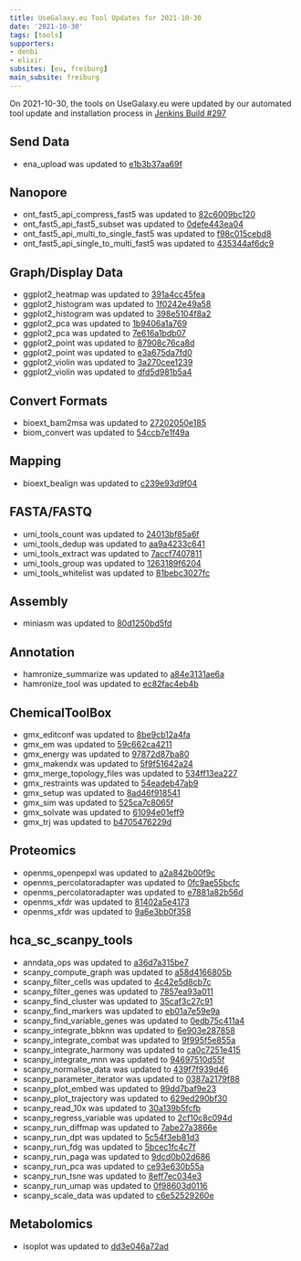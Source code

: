 ```yaml
---
title: UseGalaxy.eu Tool Updates for 2021-10-30
date: '2021-10-30'
tags: [tools]
supporters:
- denbi
- elixir
subsites: [eu, freiburg]
main_subsite: freiburg
---
```


On 2021-10-30, the tools on UseGalaxy.eu were updated by our automated tool update and installation process in [Jenkins Build #297](https://build.galaxyproject.eu/job/usegalaxy-eu/job/install-tools/#297/)


## Send Data

- ena_upload was updated to [e1b3b37aa69f](https://toolshed.g2.bx.psu.edu/view/iuc/ena_upload/e1b3b37aa69f)

## Nanopore

- ont_fast5_api_compress_fast5 was updated to [82c6009bc120](https://toolshed.g2.bx.psu.edu/view/iuc/ont_fast5_api_compress_fast5/82c6009bc120)
- ont_fast5_api_fast5_subset was updated to [0defe443ea04](https://toolshed.g2.bx.psu.edu/view/iuc/ont_fast5_api_fast5_subset/0defe443ea04)
- ont_fast5_api_multi_to_single_fast5 was updated to [f98c015cebd8](https://toolshed.g2.bx.psu.edu/view/iuc/ont_fast5_api_multi_to_single_fast5/f98c015cebd8)
- ont_fast5_api_single_to_multi_fast5 was updated to [435344af6dc9](https://toolshed.g2.bx.psu.edu/view/iuc/ont_fast5_api_single_to_multi_fast5/435344af6dc9)

## Graph/Display Data

- ggplot2_heatmap was updated to [391a4cc45fea](https://toolshed.g2.bx.psu.edu/view/iuc/ggplot2_heatmap/391a4cc45fea)
- ggplot2_histogram was updated to [1f0242e49a58](https://toolshed.g2.bx.psu.edu/view/iuc/ggplot2_histogram/1f0242e49a58)
- ggplot2_histogram was updated to [398e5104f8a2](https://toolshed.g2.bx.psu.edu/view/iuc/ggplot2_histogram/398e5104f8a2)
- ggplot2_pca was updated to [1b9406a1a769](https://toolshed.g2.bx.psu.edu/view/iuc/ggplot2_pca/1b9406a1a769)
- ggplot2_pca was updated to [7e616a1bdb07](https://toolshed.g2.bx.psu.edu/view/iuc/ggplot2_pca/7e616a1bdb07)
- ggplot2_point was updated to [87908c76ca8d](https://toolshed.g2.bx.psu.edu/view/iuc/ggplot2_point/87908c76ca8d)
- ggplot2_point was updated to [e3a675da7fd0](https://toolshed.g2.bx.psu.edu/view/iuc/ggplot2_point/e3a675da7fd0)
- ggplot2_violin was updated to [3a270cee1239](https://toolshed.g2.bx.psu.edu/view/iuc/ggplot2_violin/3a270cee1239)
- ggplot2_violin was updated to [dfd5d981b5a4](https://toolshed.g2.bx.psu.edu/view/iuc/ggplot2_violin/dfd5d981b5a4)

## Convert Formats

- bioext_bam2msa was updated to [27202050e185](https://toolshed.g2.bx.psu.edu/view/iuc/bioext_bam2msa/27202050e185)
- biom_convert was updated to [54ccb7e1f49a](https://toolshed.g2.bx.psu.edu/view/iuc/biom_convert/54ccb7e1f49a)

## Mapping

- bioext_bealign was updated to [c239e93d9f04](https://toolshed.g2.bx.psu.edu/view/iuc/bioext_bealign/c239e93d9f04)

## FASTA/FASTQ

- umi_tools_count was updated to [24013bf85a6f](https://toolshed.g2.bx.psu.edu/view/iuc/umi_tools_count/24013bf85a6f)
- umi_tools_dedup was updated to [aa9a4233c641](https://toolshed.g2.bx.psu.edu/view/iuc/umi_tools_dedup/aa9a4233c641)
- umi_tools_extract was updated to [7accf7407811](https://toolshed.g2.bx.psu.edu/view/iuc/umi_tools_extract/7accf7407811)
- umi_tools_group was updated to [1263189f6204](https://toolshed.g2.bx.psu.edu/view/iuc/umi_tools_group/1263189f6204)
- umi_tools_whitelist was updated to [81bebc3027fc](https://toolshed.g2.bx.psu.edu/view/iuc/umi_tools_whitelist/81bebc3027fc)

## Assembly

- miniasm was updated to [80d1250bd5fd](https://toolshed.g2.bx.psu.edu/view/iuc/miniasm/80d1250bd5fd)

## Annotation

- hamronize_summarize was updated to [a84e3131ae6a](https://toolshed.g2.bx.psu.edu/view/iuc/hamronize_summarize/a84e3131ae6a)
- hamronize_tool was updated to [ec82fac4eb4b](https://toolshed.g2.bx.psu.edu/view/iuc/hamronize_tool/ec82fac4eb4b)

## ChemicalToolBox

- gmx_editconf was updated to [8be9cb12a4fa](https://toolshed.g2.bx.psu.edu/view/chemteam/gmx_editconf/8be9cb12a4fa)
- gmx_em was updated to [59c662ca4211](https://toolshed.g2.bx.psu.edu/view/chemteam/gmx_em/59c662ca4211)
- gmx_energy was updated to [97872d87ba80](https://toolshed.g2.bx.psu.edu/view/chemteam/gmx_energy/97872d87ba80)
- gmx_makendx was updated to [5f9f51642a24](https://toolshed.g2.bx.psu.edu/view/chemteam/gmx_makendx/5f9f51642a24)
- gmx_merge_topology_files was updated to [534ff13ea227](https://toolshed.g2.bx.psu.edu/view/chemteam/gmx_merge_topology_files/534ff13ea227)
- gmx_restraints was updated to [54eadeb47ab9](https://toolshed.g2.bx.psu.edu/view/chemteam/gmx_restraints/54eadeb47ab9)
- gmx_setup was updated to [8ad46f918541](https://toolshed.g2.bx.psu.edu/view/chemteam/gmx_setup/8ad46f918541)
- gmx_sim was updated to [525ca7c8065f](https://toolshed.g2.bx.psu.edu/view/chemteam/gmx_sim/525ca7c8065f)
- gmx_solvate was updated to [61094e01eff9](https://toolshed.g2.bx.psu.edu/view/chemteam/gmx_solvate/61094e01eff9)
- gmx_trj was updated to [b4705476229d](https://toolshed.g2.bx.psu.edu/view/chemteam/gmx_trj/b4705476229d)

## Proteomics

- openms_openpepxl was updated to [a2a842b00f9c](https://toolshed.g2.bx.psu.edu/view/galaxyp/openms_openpepxl/a2a842b00f9c)
- openms_percolatoradapter was updated to [0fc9ae55bcfc](https://toolshed.g2.bx.psu.edu/view/galaxyp/openms_percolatoradapter/0fc9ae55bcfc)
- openms_percolatoradapter was updated to [e7881a82b56d](https://toolshed.g2.bx.psu.edu/view/galaxyp/openms_percolatoradapter/e7881a82b56d)
- openms_xfdr was updated to [81402a5e4173](https://toolshed.g2.bx.psu.edu/view/galaxyp/openms_xfdr/81402a5e4173)
- openms_xfdr was updated to [9a6e3bb0f358](https://toolshed.g2.bx.psu.edu/view/galaxyp/openms_xfdr/9a6e3bb0f358)

## hca_sc_scanpy_tools

- anndata_ops was updated to [a36d7a315be7](https://toolshed.g2.bx.psu.edu/view/ebi-gxa/anndata_ops/a36d7a315be7)
- scanpy_compute_graph was updated to [a58d4166805b](https://toolshed.g2.bx.psu.edu/view/ebi-gxa/scanpy_compute_graph/a58d4166805b)
- scanpy_filter_cells was updated to [4c42e5d8cb7c](https://toolshed.g2.bx.psu.edu/view/ebi-gxa/scanpy_filter_cells/4c42e5d8cb7c)
- scanpy_filter_genes was updated to [7857ea93a011](https://toolshed.g2.bx.psu.edu/view/ebi-gxa/scanpy_filter_genes/7857ea93a011)
- scanpy_find_cluster was updated to [35caf3c27c91](https://toolshed.g2.bx.psu.edu/view/ebi-gxa/scanpy_find_cluster/35caf3c27c91)
- scanpy_find_markers was updated to [eb01a7e59e9a](https://toolshed.g2.bx.psu.edu/view/ebi-gxa/scanpy_find_markers/eb01a7e59e9a)
- scanpy_find_variable_genes was updated to [0edb75c411a4](https://toolshed.g2.bx.psu.edu/view/ebi-gxa/scanpy_find_variable_genes/0edb75c411a4)
- scanpy_integrate_bbknn was updated to [6e903e287858](https://toolshed.g2.bx.psu.edu/view/ebi-gxa/scanpy_integrate_bbknn/6e903e287858)
- scanpy_integrate_combat was updated to [9f995f5e855a](https://toolshed.g2.bx.psu.edu/view/ebi-gxa/scanpy_integrate_combat/9f995f5e855a)
- scanpy_integrate_harmony was updated to [ca0c7251e415](https://toolshed.g2.bx.psu.edu/view/ebi-gxa/scanpy_integrate_harmony/ca0c7251e415)
- scanpy_integrate_mnn was updated to [94697510d55f](https://toolshed.g2.bx.psu.edu/view/ebi-gxa/scanpy_integrate_mnn/94697510d55f)
- scanpy_normalise_data was updated to [439f7f939d46](https://toolshed.g2.bx.psu.edu/view/ebi-gxa/scanpy_normalise_data/439f7f939d46)
- scanpy_parameter_iterator was updated to [0387a2179f88](https://toolshed.g2.bx.psu.edu/view/ebi-gxa/scanpy_parameter_iterator/0387a2179f88)
- scanpy_plot_embed was updated to [99dd7baf9e23](https://toolshed.g2.bx.psu.edu/view/ebi-gxa/scanpy_plot_embed/99dd7baf9e23)
- scanpy_plot_trajectory was updated to [629ed290bf30](https://toolshed.g2.bx.psu.edu/view/ebi-gxa/scanpy_plot_trajectory/629ed290bf30)
- scanpy_read_10x was updated to [30a139b5fcfb](https://toolshed.g2.bx.psu.edu/view/ebi-gxa/scanpy_read_10x/30a139b5fcfb)
- scanpy_regress_variable was updated to [2cf10c8c094d](https://toolshed.g2.bx.psu.edu/view/ebi-gxa/scanpy_regress_variable/2cf10c8c094d)
- scanpy_run_diffmap was updated to [7abe27a3866e](https://toolshed.g2.bx.psu.edu/view/ebi-gxa/scanpy_run_diffmap/7abe27a3866e)
- scanpy_run_dpt was updated to [5c54f3eb81d3](https://toolshed.g2.bx.psu.edu/view/ebi-gxa/scanpy_run_dpt/5c54f3eb81d3)
- scanpy_run_fdg was updated to [5bcec1fc4c7f](https://toolshed.g2.bx.psu.edu/view/ebi-gxa/scanpy_run_fdg/5bcec1fc4c7f)
- scanpy_run_paga was updated to [9dcd0b02d686](https://toolshed.g2.bx.psu.edu/view/ebi-gxa/scanpy_run_paga/9dcd0b02d686)
- scanpy_run_pca was updated to [ce93e630b55a](https://toolshed.g2.bx.psu.edu/view/ebi-gxa/scanpy_run_pca/ce93e630b55a)
- scanpy_run_tsne was updated to [8eff7ec034e3](https://toolshed.g2.bx.psu.edu/view/ebi-gxa/scanpy_run_tsne/8eff7ec034e3)
- scanpy_run_umap was updated to [0f98603d0116](https://toolshed.g2.bx.psu.edu/view/ebi-gxa/scanpy_run_umap/0f98603d0116)
- scanpy_scale_data was updated to [c6e52529260e](https://toolshed.g2.bx.psu.edu/view/ebi-gxa/scanpy_scale_data/c6e52529260e)

## Metabolomics

- isoplot was updated to [dd3e046a72ad](https://toolshed.g2.bx.psu.edu/view/workflow4metabolomics/isoplot/dd3e046a72ad)


